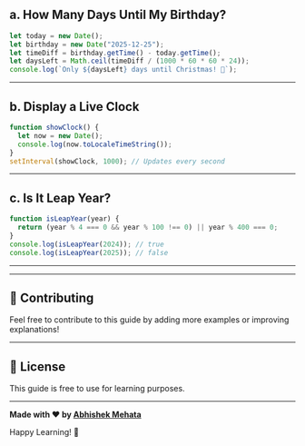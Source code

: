 ## a. How Many Days Until My Birthday?

```js
let today = new Date();
let birthday = new Date("2025-12-25");
let timeDiff = birthday.getTime() - today.getTime();
let daysLeft = Math.ceil(timeDiff / (1000 * 60 * 60 * 24));
console.log(`Only ${daysLeft} days until Christmas! 🎄`);
```

---

## b. Display a Live Clock

```js
function showClock() {
  let now = new Date();
  console.log(now.toLocaleTimeString());
}
setInterval(showClock, 1000); // Updates every second
```

---

## c. Is It Leap Year?

```js
function isLeapYear(year) {
  return (year % 4 === 0 && year % 100 !== 0) || year % 400 === 0;
}
console.log(isLeapYear(2024)); // true
console.log(isLeapYear(2025)); // false
```

---

---

## 🤝 Contributing

Feel free to contribute to this guide by adding more examples or improving explanations!

---

## 📄 License

This guide is free to use for learning purposes.

---

**Made with ❤️ by [Abhishek Mehata](https://github.com/Abhishek-mehata)**

Happy Learning! 🚀
